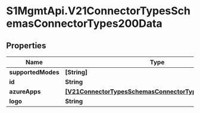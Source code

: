 # S1MgmtApi.V21ConnectorTypesSchemasConnectorTypes200Data

## Properties
Name | Type | Description | Notes
------------ | ------------- | ------------- | -------------
**supportedModes** | **[String]** | Supportedmodes | 
**id** | **String** | Id | 
**azureApps** | [**[V21ConnectorTypesSchemasConnectorTypes200AzureApps]**](V21ConnectorTypesSchemasConnectorTypes200AzureApps.md) | Azureapps | [optional] 
**logo** | **String** | Logo | 


